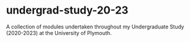 # undergrad-study-20-23
A collection of modules undertaken throughout my Undergraduate Study (2020-2023) at the University of Plymouth.
